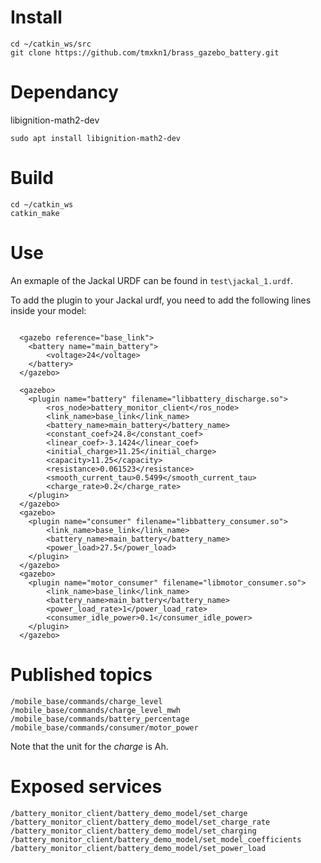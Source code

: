 # Install
```
cd ~/catkin_ws/src
git clone https://github.com/tmxkn1/brass_gazebo_battery.git
```

# Dependancy

libignition-math2-dev
```
sudo apt install libignition-math2-dev
```

# Build
```
cd ~/catkin_ws
catkin_make
```

# Use
An exmaple of the Jackal URDF can be found in `test\jackal_1.urdf`.

To add the plugin to your Jackal urdf, you need to add the following lines inside your model:

```

  <gazebo reference="base_link">
    <battery name="main_battery">
        <voltage>24</voltage>
    </battery>
  </gazebo>
  
  <gazebo>
    <plugin name="battery" filename="libbattery_discharge.so">
        <ros_node>battery_monitor_client</ros_node>
        <link_name>base_link</link_name>
        <battery_name>main_battery</battery_name>
        <constant_coef>24.8</constant_coef>
        <linear_coef>-3.1424</linear_coef>
        <initial_charge>11.25</initial_charge>
        <capacity>11.25</capacity>
        <resistance>0.061523</resistance>
        <smooth_current_tau>0.5499</smooth_current_tau>
        <charge_rate>0.2</charge_rate>
    </plugin>
  </gazebo>
  <gazebo>
    <plugin name="consumer" filename="libbattery_consumer.so">
        <link_name>base_link</link_name>
        <battery_name>main_battery</battery_name>
        <power_load>27.5</power_load>
    </plugin>
  </gazebo>
  <gazebo>
    <plugin name="motor_consumer" filename="libmotor_consumer.so">
        <link_name>base_link</link_name>
        <battery_name>main_battery</battery_name>
        <power_load_rate>1</power_load_rate>
        <consumer_idle_power>0.1</consumer_idle_power>
    </plugin>
  </gazebo>
  ```

# Published topics
```
/mobile_base/commands/charge_level
/mobile_base/commands/charge_level_mwh
/mobile_base/commands/battery_percentage
/mobile_base/commands/consumer/motor_power
```

Note that the unit for the *charge* is Ah.

# Exposed services
```
/battery_monitor_client/battery_demo_model/set_charge
/battery_monitor_client/battery_demo_model/set_charge_rate
/battery_monitor_client/battery_demo_model/set_charging
/battery_monitor_client/battery_demo_model/set_model_coefficients
/battery_monitor_client/battery_demo_model/set_power_load
```

